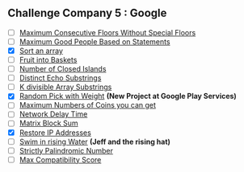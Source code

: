 ## Challenge Company 5 : Google

- [ ] [Maximum Consecutive Floors Without Special Floors](https://leetcode.com/problems/maximum-consecutive-floors-without-special-floors/)
- [ ] [Maximum Good People Based on Statements](https://leetcode.com/problems/maximum-good-people-based-on-statements/)
- [x] [Sort an array](https://leetcode.com/problems/sort-an-array/)
- [ ] [Fruit into Baskets](https://leetcode.com/problems/fruit-into-baskets/)
- [ ] [Number of Closed Islands](https://leetcode.com/problems/number-of-closed-islands/)
- [ ] [Distinct Echo Substrings](https://leetcode.com/problems/distinct-echo-substrings/)
- [ ] [K divisible Array Substrings](https://leetcode.com/problems/k-divisible-elements-subarrays/)
- [x] [Random Pick with Weight](https://leetcode.com/problems/random-pick-with-weight/) **(New Project at Google Play Services)**
- [ ] [Maximum Numbers of Coins you can get](https://leetcode.com/problems/maximum-number-of-coins-you-can-get/)
- [ ] [Network Delay Time](https://leetcode.com/problems/network-delay-time/)
- [ ] [Matrix Block Sum](https://leetcode.com/problems/matrix-block-sum/)
- [x] [Restore IP Addresses](https://leetcode.com/problems/restore-ip-addresses/)
- [ ] [Swim in rising Water](https://leetcode.com/problems/swim-in-rising-water/) **(Jeff and the rising hat)**
- [ ] [Strictly Palindromic Number](https://leetcode.com/problems/strictly-palindromic-number/)
- [ ] [Max Compatibility Score](https://leetcode.com/problems/maximum-compatibility-score-sum/)
